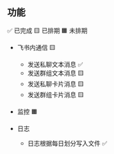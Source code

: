 
## 功能

✅ 已完成 🟨 已排期 🟧 未排期
 
- 飞书内通信 🟨
    - 发送私聊文本消息 ✅
    - 发送群组文本消息 🟨
    - 发送私聊卡片消息 🟨
    - 发送群组卡片消息 🟨

- 监控 🟧

- 日志
  - 日志根据每日划分写入文件 ✅